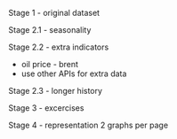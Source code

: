 Stage 1 - original dataset

Stage 2.1 - seasonality

Stage 2.2 - extra indicators

-  oil price - brent
-  use other APIs for extra data 

Stage 2.3 - longer history

Stage 3 - excercises
   
Stage 4 - representation
   2 graphs per page
